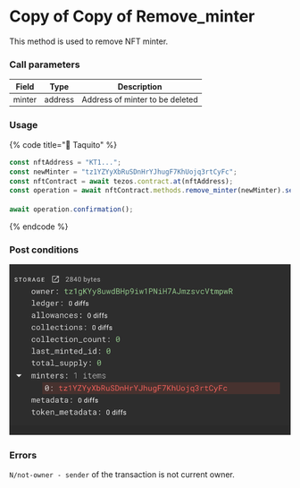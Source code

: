 # Copy of Copy of Remove\_minter

This method is used to remove NFT minter.

### Call parameters

| Field  | Type    | Description                     |
| ------ | ------- | ------------------------------- |
| minter | address | Address of minter to be deleted |

### Usage

{% code title="🌮 Taquito" %}
```javascript
const nftAddress = "KT1...";
const newMinter = "tz1YZYyXbRuSDnHrYJhugF7KhUojq3rtCyFc";
const nftContract = await tezos.contract.at(nftAddress);
const operation = await nftContract.methods.remove_minter(newMinter).send();

await operation.confirmation();
```
{% endcode %}

### Post conditions

![](<../../../../../.gitbook/assets/image (12).png>)

### Errors

`N/not-owner - sender` of the transaction is not current owner.
